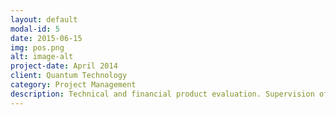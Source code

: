 ```yaml
---
layout: default
modal-id: 5
date: 2015-06-15
img: pos.png
alt: image-alt
project-date: April 2014
client: Quantum Technology
category: Project Management
description: Technical and financial product evaluation. Supervision of assembly line and repairing laboratory (in charge of technical staff). Organization of production and inventory.
---
```

